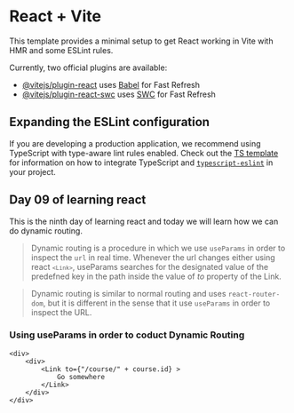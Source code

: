 # React + Vite

This template provides a minimal setup to get React working in Vite with HMR and some ESLint rules.

Currently, two official plugins are available:

- [@vitejs/plugin-react](https://github.com/vitejs/vite-plugin-react/blob/main/packages/plugin-react) uses [Babel](https://babeljs.io/) for Fast Refresh
- [@vitejs/plugin-react-swc](https://github.com/vitejs/vite-plugin-react/blob/main/packages/plugin-react-swc) uses [SWC](https://swc.rs/) for Fast Refresh

## Expanding the ESLint configuration

If you are developing a production application, we recommend using TypeScript with type-aware lint rules enabled. Check out the [TS template](https://github.com/vitejs/vite/tree/main/packages/create-vite/template-react-ts) for information on how to integrate TypeScript and [`typescript-eslint`](https://typescript-eslint.io) in your project.


## Day 09 of learning react

This is the ninth day of learning react and today we will learn how we can do dynamic routing.

> Dynamic routing is a procedure in which we use <code>useParams</code> in order to inspect the <code>url</code> in real time. Whenever the url changes either using react <code>`<Link>`</code>, useParams searches for the designated value of the predefned key in the path inside the value of <em>to</em> property of the Link.

> Dynamic routing is similar to normal routing and uses <code>react-router-dom</code>, but it is different in the sense that it use <code>useParams</code> in order to inspect the URL.

### Using useParams in order to coduct Dynamic Routing

```
<div>
    <div>
        <Link to={"/course/" + course.id} >
            Go somewhere
        </Link>
    </div>
</div>
```
